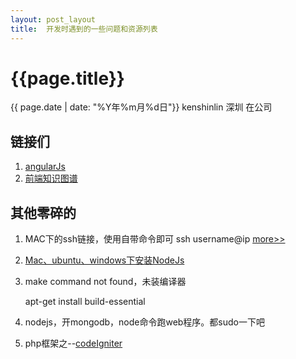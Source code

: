 ```yaml
---
layout: post_layout
title:  开发时遇到的一些问题和资源列表
---
```


# {{page.title}}
<div class="post-date">{{ page.date | date: "%Y年%m月%d日"}} kenshinlin 深圳 在公司</div>

## 链接们
1. [angularJs](http://www.angularjs.cn/)
2. [前端知识图谱](https://github.com/JacksonTian/fks)

## 其他零碎的
1. MAC下的ssh链接，使用自带命令即可 ssh username@ip [more>>](http://bigc.at/common-ssh-commands.orz)

2. [Mac、ubuntu、windows下安装NodeJs](http://howtonode.org/how-to-install-nodejs)

3. make command not found，未装编译器

    apt-get  install  build-essential
    
4. nodejs，开mongodb，node命令跑web程序。都sudo一下吧
5. php框架之--[codeIgniter](http://yuguo.us/weblog/a-introduction-to-codeigniter/)


